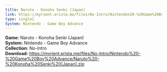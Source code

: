 ```yaml
---
title: Naruto - Konoha Senki (Japan)
link: https://myrient.erista.me/files/No-Intro/Nintendo%20-%20Game%20Boy%20Advance/Naruto%20-%20Konoha%20Senki%20(Japan).zip
type: single1
System: Nintendo - Game Boy Advance
---
```

<b>Game:</b> Naruto - Konoha Senki (Japan)<br>
<b>System:</b> Nintendo - Game Boy Advance<br>
<b>Collection:</b> No-Intro<br>
<b>Download:</b> https://myrient.erista.me/files/No-Intro/Nintendo%20-%20Game%20Boy%20Advance/Naruto%20-%20Konoha%20Senki%20(Japan).zip